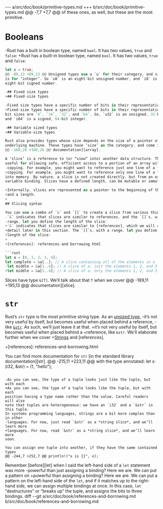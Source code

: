 --- a/src/doc/book/primitive-types.md
+++ b/src/doc/book/primitive-types.md
@@ -7,7 +7,7 @@ of these ones, as well, but these are the most primitive.
 
 # Booleans
 
-Rust has a built in boolean type, named `bool`. It has two values, `true` and `false`:
+Rust has a built-in boolean type, named `bool`. It has two values, `true` and `false`:
 
 ```rust
 let x = true;
@@ -89,13 +89,13 @@ Unsigned types use a `u` for their category, and signed types use `i`. The `i`
 is for ‘integer’. So `u8` is an eight-bit unsigned number, and `i8` is an
 eight-bit signed number.
 
-## Fixed size types
+## Fixed-size types
 
-Fixed size types have a specific number of bits in their representation. Valid
+Fixed-size types have a specific number of bits in their representation. Valid
 bit sizes are `8`, `16`, `32`, and `64`. So, `u32` is an unsigned, 32-bit integer,
 and `i64` is a signed, 64-bit integer.
 
-## Variable sized types
+## Variable-size types
 
 Rust also provides types whose size depends on the size of a pointer of the
 underlying machine. These types have ‘size’ as the category, and come in signed
@@ -160,20 +160,26 @@ documentation][array].
 
 A ‘slice’ is a reference to (or “view” into) another data structure. They are
 useful for allowing safe, efficient access to a portion of an array without
-copying. For example, you might want to reference just one line of a file read
+copying. For example, you might want to reference only one line of a file read
 into memory. By nature, a slice is not created directly, but from an existing
 variable binding. Slices have a defined length, can be mutable or immutable.
 
+Internally, slices are represented as a pointer to the beginning of the data
+and a length.
+
 ## Slicing syntax
 
 You can use a combo of `&` and `[]` to create a slice from various things. The
-`&` indicates that slices are similar to references, and the `[]`s, with a
-range, let you define the length of the slice:
+`&` indicates that slices are similar to [references], which we will cover in
+detail later in this section. The `[]`s, with a range, let you define the
+length of the slice:
+
+[references]: references-and-borrowing.html
 
 ```rust
 let a = [0, 1, 2, 3, 4];
 let complete = &a[..]; // A slice containing all of the elements in a
-let middle = &a[1..4]; // A slice of a: just the elements 1, 2, and 3
+let middle = &a[1..4]; // A slice of a: only the elements 1, 2, and 3
 ```
 
 Slices have type `&[T]`. We’ll talk about that `T` when we cover
@@ -189,11 +195,13 @@ documentation][slice].
 # `str`
 
 Rust’s `str` type is the most primitive string type. As an [unsized type][dst],
-it’s not very useful by itself, but becomes useful when placed behind a reference,
-like [`&str`][strings]. As such, we’ll just leave it at that.
+it’s not very useful by itself, but becomes useful when placed behind a
+reference, like `&str`. We'll elaborate further when we cover
+[Strings][strings] and [references].
 
 [dst]: unsized-types.html
 [strings]: strings.html
+[references]: references-and-borrowing.html
 
 You can find more documentation for `str` [in the standard library
 documentation][str].
@@ -215,11 +223,11 @@ with the type annotated:
 let x: (i32, &str) = (1, "hello");
 ```
 
-As you can see, the type of a tuple looks just like the tuple, but with each
+As you can see, the type of a tuple looks like the tuple, but with each
 position having a type name rather than the value. Careful readers will also
 note that tuples are heterogeneous: we have an `i32` and a `&str` in this tuple.
 In systems programming languages, strings are a bit more complex than in other
-languages. For now, just read `&str` as a *string slice*, and we’ll learn more
+languages. For now, read `&str` as a *string slice*, and we’ll learn more
 soon.
 
 You can assign one tuple into another, if they have the same contained types
@@ -244,7 +252,7 @@ println!("x is {}", x);
 ```
 
 Remember [before][let] when I said the left-hand side of a `let` statement was more
-powerful than just assigning a binding? Here we are. We can put a pattern on
+powerful than assigning a binding? Here we are. We can put a pattern on
 the left-hand side of the `let`, and if it matches up to the right-hand side,
 we can assign multiple bindings at once. In this case, `let` “destructures”
 or “breaks up” the tuple, and assigns the bits to three bindings.
diff --git a/src/doc/book/references-and-borrowing.md b/src/doc/book/references-and-borrowing.md
